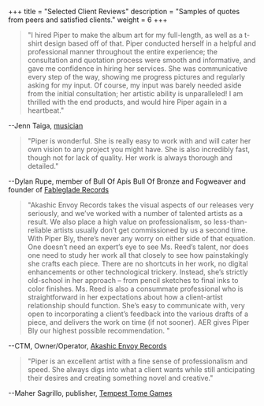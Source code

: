 +++
title = "Selected Client Reviews"
description = "Samples of quotes from peers and satisfied clients."
weight = 6
+++


>"I hired Piper to make the album art for my full-length, as well as a t-shirt design based off of that. Piper conducted herself in a helpful and professional manner throughout the entire experience; the consultation and quotation process were smooth and informative, and gave me confidence in hiring her services. She was communicative every step of the way, showing me progress pictures and regularly asking for my input. Of course, my input was barely needed aside from the initial consultation; her artistic ability is unparalleled! I am thrilled with the end products, and would hire Piper again in a heartbeat."

--Jenn Taiga, [musician](https://jenntaiga.bandcamp.com/)

>"Piper is wonderful. She is really easy to work with and will cater her own vision to any project you might have. She is also incredibly fast, though not for lack of quality. Her work is always thorough and detailed."

--Dylan Rupe, member of Bull Of Apis Bull Of Bronze and Fogweaver and founder of [Fableglade Records](https://www.facebook.com/fablegladerecords)

>"Akashic Envoy Records takes the visual aspects of our releases very seriously, and we’ve worked with a number of talented artists as a result. We also place a high value on professionalism, so less-than-reliable artists usually don’t get commissioned by us a second time. With Piper Bly, there’s never any worry on either side of that equation. One doesn’t need an expert’s eye to see Ms. Reed’s talent, nor does one need to study her work all that closely to see how painstakingly she crafts each piece. There are no shortcuts in her work, no digital enhancements or other technological trickery. Instead, she’s strictly old-school in her approach – from pencil sketches to final inks to color finishes. Ms. Reed is also a consummate professional who is straightforward in her expectations about how a client-artist relationship should function. She’s easy to communicate with, very open to incorporating a client’s feedback into the various drafts of a piece, and delivers the work on time (if not sooner). AER gives Piper Bly our highest possible recommendation. "

--CTM, Owner/Operator, [Akashic Envoy Records](https://akashicenvoyrecords.limitedrun.com)

>"Piper is an excellent artist with a fine sense of professionalism and speed. She always digs into what a client wants while still anticipating their desires and creating something novel and creative."

--Maher Sagrillo, publisher, [Tempest Tome Games](https://tempesttomegames.com)
